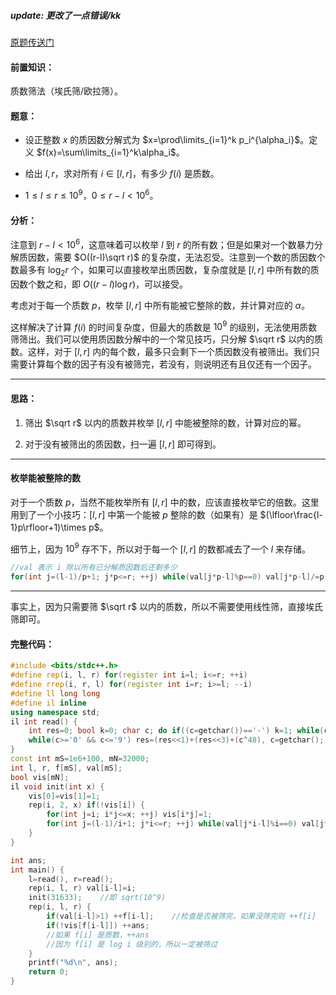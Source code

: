 ##### update: 更改了一点错误/kk

[原题传送门](https://www.luogu.com.cn/problem/AT3680)

#### 前置知识：

质数筛法（埃氏筛/欧拉筛）。

#### 题意：

- 设正整数 $x$ 的质因数分解式为 $x=\prod\limits_{i=1}^k p_i^{\alpha_i}$。定义 $f(x)=\sum\limits_{i=1}^k\alpha_i$。

- 给出 $l,r$，求对所有 $i\in[l,r]$，有多少 $f(i)$ 是质数。

- $1\le l\le r\le10^9$，$0\le r-l<10^6$。

#### 分析：

注意到 $r-l<10^6$，这意味着可以枚举 $l$ 到 $r$ 的所有数；但是如果对一个数暴力分解质因数，需要 $O((r-l)\sqrt r)$ 的复杂度，无法忍受。注意到一个数的质因数个数最多有 $\log_2r$ 个，如果可以直接枚举出质因数，复杂度就是 $[l,r]$ 中所有数的质因数个数之和，即 $O((r-l)\log r)$，可以接受。

考虑对于每一个质数 $p$，枚举 $[l,r]$ 中所有能被它整除的数，并计算对应的 $\alpha$。

这样解决了计算 $f(i)$ 的时间复杂度，但最大的质数是 $10^9$ 的级别，无法使用质数筛筛出。我们可以使用质因数分解中的一个常见技巧，只分解 $\sqrt r$ 以内的质数。这样，对于 $[l,r]$ 内的每个数，最多只会剩下一个质因数没有被筛出。我们只需要计算每个数的因子有没有被筛完，若没有，则说明还有且仅还有一个因子。

---

#### 思路：

1. 筛出 $\sqrt r$ 以内的质数并枚举 $[l,r]$ 中能被整除的数，计算对应的幂。

2. 对于没有被筛出的质因数，扫一遍 $[l,r]$ 即可得到。

---

#### 枚举能被整除的数

对于一个质数 $p$，当然不能枚举所有 $[l,r]$ 中的数，应该直接枚举它的倍数。这里用到了一个小技巧：$[l,r]$ 中第一个能被 $p$ 整除的数（如果有）是 $(\lfloor\frac{l-1}p\rfloor+1)\times p$。

细节上，因为 $10^9$ 存不下，所以对于每一个 $[l,r]$ 的数都减去了一个 $l$ 来存储。

```cpp
//val 表示 i 除以所有已分解质因数后还剩多少
for(int j=(l-1)/p+1; j*p<=r; ++j) while(val[j*p-l]%p==0) val[j*p-l]/=p, ++f[j*p-l];
```

---

事实上，因为只需要筛 $\sqrt r$ 以内的质数，所以不需要使用线性筛，直接埃氏筛即可。

#### 完整代码：

```cpp
#include <bits/stdc++.h>
#define rep(i, l, r) for(register int i=l; i<=r; ++i)
#define rrep(i, r, l) for(register int i=r; i>=l; --i)
#define ll long long
#define il inline
using namespace std;
il int read() {
	int res=0; bool k=0; char c; do if((c=getchar())=='-') k=1; while(c<'0' || c>'9');
	while(c>='0' && c<='9') res=(res<<1)+(res<<3)+(c^48), c=getchar(); return k?-res:res;
}
const int mS=1e6+100, mN=32000;
int l, r, f[mS], val[mS];
bool vis[mN];
il void init(int x) {
	vis[0]=vis[1]=1;
	rep(i, 2, x) if(!vis[i]) {
		for(int j=i; i*j<=x; ++j) vis[i*j]=1;
		for(int j=(l-1)/i+1; j*i<=r; ++j) while(val[j*i-l]%i==0) val[j*i-l]/=i, ++f[j*i-l];
	}
}

int ans;
int main() {
	l=read(), r=read();
	rep(i, l, r) val[i-l]=i;
	init(31633);	//即 sqrt(10^9) 
	rep(i, l, r) {
		if(val[i-l]>1) ++f[i-l];	//检查是否被筛完，如果没筛完则 ++f[i]
		if(!vis[f[i-l]]) ++ans;
		//如果 f[i] 是质数，++ans
		//因为 f[i] 是 log i 级别的，所以一定被筛过 
	}
	printf("%d\n", ans);
	return 0;
}
```